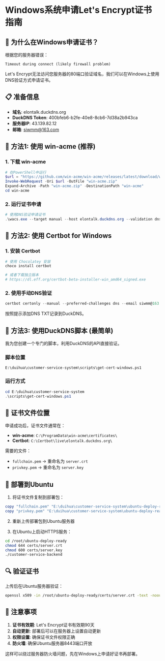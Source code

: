 # Windows系统申请Let's Encrypt证书指南

## 🎯 为什么在Windows申请证书？

根据您的服务器错误：
```
Timeout during connect (likely firewall problem)
```

Let's Encrypt无法访问您服务器的80端口验证域名，我们可以在Windows上使用DNS验证方式申请证书。

## 📋 准备信息

- **域名**: elontalk.duckdns.org
- **DuckDNS Token**: 400bfeb6-b2fe-40e8-8cb6-7d38a2b943ca
- **服务器IP**: 43.139.82.12
- **邮箱**: siwmm@163.com

## 🔧 方法1: 使用 win-acme (推荐)

### 1. 下载 win-acme
```powershell
# 在PowerShell中运行
$url = "https://github.com/win-acme/win-acme/releases/latest/download/win-acme.v2.2.9.1701.x64.pluggable.zip"
Invoke-WebRequest -Uri $url -OutFile "win-acme.zip"
Expand-Archive -Path "win-acme.zip" -DestinationPath "win-acme"
cd win-acme
```

### 2. 运行证书申请
```powershell
# 使用DNS验证申请证书
.\wacs.exe --target manual --host elontalk.duckdns.org --validation dnsscript --dnsscript "dns-duckdns.ps1" --emailaddress siwmm@163.com
```

## 🔧 方法2: 使用 Certbot for Windows

### 1. 安装 Certbot
```powershell
# 使用 Chocolatey 安装
choco install certbot

# 或者下载独立版本
# https://dl.eff.org/certbot-beta-installer-win_amd64_signed.exe
```

### 2. 使用手动DNS验证
```powershell
certbot certonly --manual --preferred-challenges dns --email siwmm@163.com --agree-tos --no-eff-email -d elontalk.duckdns.org
```

按照提示添加DNS TXT记录到DuckDNS。

## 🔧 方法3: 使用DuckDNS脚本 (最简单)

我为您创建一个专门的脚本，利用DuckDNS的API直接验证。

### 脚本位置
`E:\duihua\customer-service-system\scripts\get-cert-windows.ps1`

### 运行方式
```powershell
cd E:\duihua\customer-service-system
.\scripts\get-cert-windows.ps1
```

## 📁 证书文件位置

申请成功后，证书文件通常在：
- **win-acme**: `C:\ProgramData\win-acme\certificates\`
- **Certbot**: `C:\Certbot\live\elontalk.duckdns.org\`

需要的文件：
- `fullchain.pem` → 重命名为 `server.crt`
- `privkey.pem` → 重命名为 `server.key`

## 🚀 部署到Ubuntu

1. 将证书文件复制到部署包：
```powershell
copy "fullchain.pem" "E:\duihua\customer-service-system\ubuntu-deploy-ready\certs\server.crt"
copy "privkey.pem" "E:\duihua\customer-service-system\ubuntu-deploy-ready\certs\server.key"
```

2. 重新上传部署包到Ubuntu服务器

3. 在Ubuntu上启动HTTPS服务：
```bash
cd /root/ubuntu-deploy-ready
chmod 644 certs/server.crt
chmod 600 certs/server.key
./customer-service-backend
```

## 🔍 验证证书

上传后在Ubuntu服务器验证：
```bash
openssl x509 -in /root/ubuntu-deploy-ready/certs/server.crt -text -noout | grep -E "Subject:|Issuer:|Not After"
```

## 📝 注意事项

1. **证书有效期**: Let's Encrypt证书有效期90天
2. **自动更新**: 部署后可以在服务器上设置自动更新
3. **权限设置**: 确保证书文件权限正确
4. **防火墙**: 确保Ubuntu服务器8443端口开放

这样可以绕过服务器防火墙问题，先在Windows上申请好证书再部署。